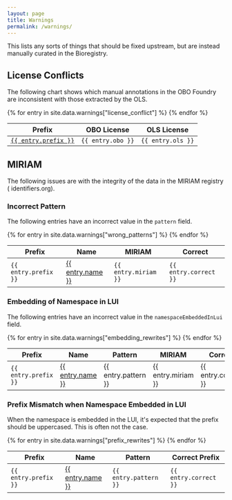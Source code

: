 ```yaml
---
layout: page
title: Warnings
permalink: /warnings/
---
```


This lists any sorts of things that should be fixed upstream, but are instead
manually curated in the Bioregistry.

## License Conflicts

The following chart shows which manual annotations in the OBO Foundry are
inconsistent with those extracted by the OLS.

<table>
   <thead>
      <tr>
         <th>Prefix</th>
         <th>OBO License</th>
         <th>OLS License</th>
      </tr>
   </thead>
   <tbody>
   {% for entry in site.data.warnings["license_conflict"] %}
      <tr>
         <td><a href="https://bioregistry.io/{{ entry.prefix }}"><code>{{ entry.prefix }}</code></a></td>
         <td><code>{{ entry.obo }}</code></td>
         <td><code>{{ entry.ols }}</code></td>
      </tr>
   {% endfor %}
   </tbody>
</table>

## MIRIAM

The following issues are with the integrity of the data in the MIRIAM registry (
identifiers.org).

### Incorrect Pattern

The following entries have an incorrect value in the `pattern` field.

<table>
   <thead>
      <tr>
         <th>Prefix</th>
         <th>Name</th>
         <th>MIRIAM</th>
         <th>Correct</th>
      </tr>
   </thead>
   <tbody>
   {% for entry in site.data.warnings["wrong_patterns"] %}
      <tr>
         <td><code>{{ entry.prefix }}</code></td>
         <td><a href="{{ entry.homepage }}">{{ entry.name }}</a></td>
         <td><code>{{ entry.miriam }}</code></td>
         <td><code>{{ entry.correct }}</code></td>
      </tr>
   {% endfor %}
   </tbody>
</table>

### Embedding of Namespace in LUI

The following entries have an incorrect value in the `namespaceEmbeddedInLui`
field.

<table>
   <thead>
      <tr>
         <th>Prefix</th>
         <th>Name</th>
         <th>Pattern</th>
         <th>MIRIAM</th>
         <th>Correct</th>
      </tr>
   </thead>
   <tbody>
   {% for entry in site.data.warnings["embedding_rewrites"] %}
      <tr>
         <td><code>{{ entry.prefix }}</code></td>
         <td><a href="{{ entry.homepage }}">{{ entry.name }}</a></td>
         <td>{{ entry.pattern }}</td>
         <td>{{ entry.miriam }}</td>
         <td>{{ entry.correct }}</td>
      </tr>
   {% endfor %}
   </tbody>
</table>

### Prefix Mismatch when Namespace Embedded in LUI

When the namespace is embedded in the LUI, it's expected that the prefix should
be uppercased. This is often not the case.

<table>
   <thead>
      <tr>
         <th>Prefix</th>
         <th>Name</th>
         <th>Pattern</th>
         <th>Correct Prefix</th>
      </tr>
   </thead>
   <tbody>
   {% for entry in site.data.warnings["prefix_rewrites"] %}
      <tr>
         <td><code>{{ entry.prefix }}</code></td>
         <td><a href="{{ entry.homepage }}">{{ entry.name }}</a></td>
         <td><code>{{ entry.pattern }}</code></td>
         <td><code>{{ entry.correct }}</code></td>
      </tr>
   {% endfor %}
   </tbody>
</table>
